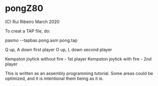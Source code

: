 # pongZ80

(C) Rui Ribeiro March 2020

To creat a TAP file, do:

pasmo --tapbas pong.asm pong.tap

Q up, A down first  player
O up, L down second player


Kempston joytick without fire - 1st player
Kempston joytick with    fire - 2nd player

This is written as an assembly programming tutorial. Some areas could be optimized, and it is intentional them being as it is.

